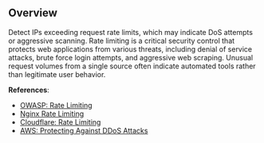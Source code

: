 ## Overview

Detect IPs exceeding request rate limits, which may indicate DoS attempts or aggressive scanning. Rate limiting is a critical security control that protects web applications from various threats, including denial of service attacks, brute force login attempts, and aggressive web scraping. Unusual request volumes from a single source often indicate automated tools rather than legitimate user behavior.

**References**:
- [OWASP: Rate Limiting](https://cheatsheetseries.owasp.org/cheatsheets/Denial_of_Service_Cheat_Sheet.html#rate-limiting)
- [Nginx Rate Limiting](https://www.nginx.com/blog/rate-limiting-nginx/)
- [Cloudflare: Rate Limiting](https://www.cloudflare.com/learning/bots/what-is-rate-limiting/)
- [AWS: Protecting Against DDoS Attacks](https://docs.aws.amazon.com/waf/latest/developerguide/ddos-overview.html) 